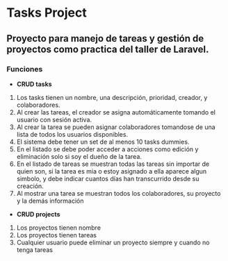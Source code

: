 # Tasks Project
## Proyecto para manejo de tareas y gestión de proyectos como practica del taller de Laravel.

### Funciones
- **CRUD tasks**
 1. Los tasks tienen un nombre, una descripción, prioridad, creador, y colaboradores.
 1. Al crear las tareas, el creador se asigna automáticamente tomando el usuario con sesión activa.
 1. Al crear la tarea se pueden asignar colaboradores tomandose de una lista de todos los usuarios disponibles.
 1. El sistema debe tener un set de al menos 10 tasks dummies.
 1. En el listado se debe poder acceder a acciones como edición y eliminación solo si soy el dueño de la tarea.
 1. En el listado de tareas se muestran todas las tareas sin importar de quien son, si la tarea es mia o estoy asignado a ella aparece algun simbolo, y debe indicar cuantos días han transcurrido desde su creación.
 1. Al mostrar una tarea se muestran todos los colaboradores, su proyecto y la demás información
- **CRUD projects**
 1. Los proyectos tienen nombre
 1. Los proyectos tienen tareas
 1. Cualquier usuario puede eliminar un proyecto siempre y cuando no tenga tareas
